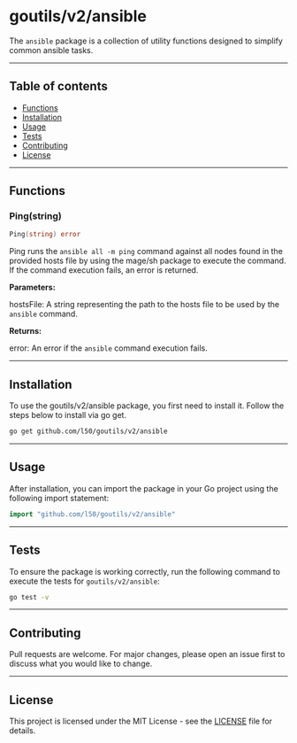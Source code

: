 # goutils/v2/ansible

The `ansible` package is a collection of utility functions
designed to simplify common ansible tasks.

---

## Table of contents

- [Functions](#functions)
- [Installation](#installation)
- [Usage](#usage)
- [Tests](#tests)
- [Contributing](#contributing)
- [License](#license)

---

## Functions

### Ping(string)

```go
Ping(string) error
```

Ping runs the `ansible all -m ping` command against
all nodes found in the provided hosts file by using the
mage/sh package to execute the command. If the command
execution fails, an error is returned.

**Parameters:**

hostsFile: A string representing the path to the hosts
file to be used by the `ansible` command.

**Returns:**

error: An error if the `ansible` command execution fails.

---

## Installation

To use the goutils/v2/ansible package, you first need to install it.
Follow the steps below to install via go get.

```bash
go get github.com/l50/goutils/v2/ansible
```

---

## Usage

After installation, you can import the package in your Go project
using the following import statement:

```go
import "github.com/l50/goutils/v2/ansible"
```

---

## Tests

To ensure the package is working correctly, run the following
command to execute the tests for `goutils/v2/ansible`:

```bash
go test -v
```

---

## Contributing

Pull requests are welcome. For major changes,
please open an issue first to discuss what
you would like to change.

---

## License

This project is licensed under the MIT
License - see the [LICENSE](../LICENSE)
file for details.
